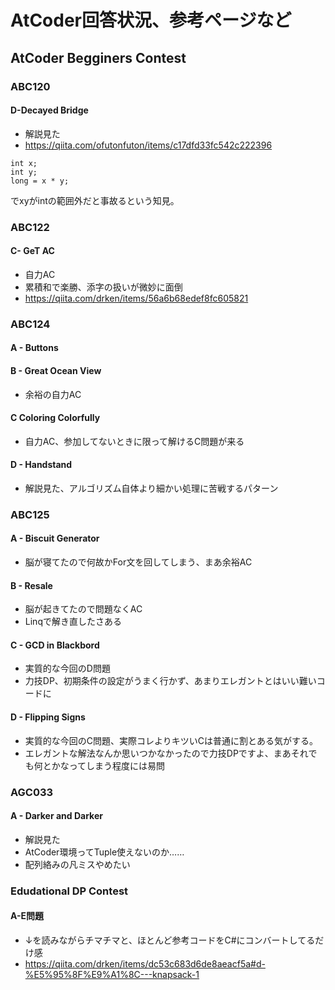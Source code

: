 # AtCoder回答状況、参考ページなど

## AtCoder Begginers Contest

### ABC120
#### D-Decayed Bridge
- 解説見た
- https://qiita.com/ofutonfuton/items/c17dfd33fc542c222396
~~~
int x;
int y;
long = x * y;
~~~
でxyがintの範囲外だと事故るという知見。

### ABC122
#### C- GeT AC
- 自力AC
- 累積和で楽勝、添字の扱いが微妙に面倒
- https://qiita.com/drken/items/56a6b68edef8fc605821

### ABC124
#### A - Buttons
#### B - Great Ocean View
- 余裕の自力AC

#### C Coloring Colorfully
- 自力AC、参加してないときに限って解けるC問題が来る

#### D - Handstand
- 解説見た、アルゴリズム自体より細かい処理に苦戦するパターン

### ABC125
#### A - Biscuit Generator
- 脳が寝てたので何故かFor文を回してしまう、まあ余裕AC

#### B - Resale
- 脳が起きてたので問題なくAC
- Linqで解き直したさある

#### C - GCD in Blackbord
- 実質的な今回のD問題
- 力技DP、初期条件の設定がうまく行かず、あまりエレガントとはいい難いコードに

#### D - Flipping Signs
- 実質的な今回のC問題、実際コレよりキツいCは普通に割とある気がする。
- エレガントな解法なんか思いつかなかったので力技DPですよ、まあそれでも何とかなってしまう程度には易問

### AGC033
#### A - Darker and Darker
- 解説見た
- AtCoder環境ってTuple使えないのか……
- 配列絡みの凡ミスやめたい

### Edudational DP Contest
#### A-E問題
- ↓を読みながらチマチマと、ほとんど参考コードをC#にコンバートしてるだけ感
- https://qiita.com/drken/items/dc53c683d6de8aeacf5a#d-%E5%95%8F%E9%A1%8C---knapsack-1